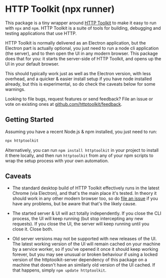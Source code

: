 # HTTP Toolkit (npx runner)

This package is a tiny wrapper around [HTTP Toolkit](https://httptoolkit.tech) to make it easy to run with `npx` and `npm`. HTTP Toolkit is a suite of tools for building, debugging and testing applications that use HTTP.

HTTP Toolkit is normally delivered as an Electron application, but the Electron part is actually optional, you just need to run a node cli application (the server), and to then open the UI in any modern browser. This package does that for you: it starts the server-side of HTTP Toolkit, and opens up the UI in your default browser.

This should typically work just as well as the Electron version, with less overhead, and a quicker & easier install setup if you have node installed already, but this is experimental, so do check the caveats below for some warnings.

Looking to file bugs, request features or send feedback? File an issue or vote on existing ones at [github.com/httptoolkit/feedback](https://github.com/httptoolkit/feedback).

## Getting Started

Assuming you have a recent Node.js & npm installed, you just need to run:

```bash
npx httptoolkit
```

Alternatively, you can run `npm install httptoolkit` in your project to install it there locally, and then run `httptoolkit` from any of your npm scripts to wrap the setup process with your own automation.

## Caveats

* The standard desktop build of HTTP Toolkit effectively runs in the latest Chrome (via Electron), and that's the main place it's tested. In theory it should work in any other modern browser too, so do [file an issue](https://github.com/httptoolkit/npx-httptoolkit/issues/new) if you have any problems, but be aware that that's the likely cause.

* The started server & UI will act totally independently. If you close the CLI process, the UI will keep running (but stop intercepting any new requests). If you close the UI, the server will keep running until you close it. Close both.

* Old server versions may not be supported with new releases of the UI. The latest working version of the UI will remain cached on your machine by a service worker, so if you've opened it once it should keep working forever, but you may see unusual or broken behaviour if using a locked version of the httptoolkit-server dependency of this package on a machine that doesn't have an similarly old version of the UI cached. If that happens, simply `npm update httptoolkit`.